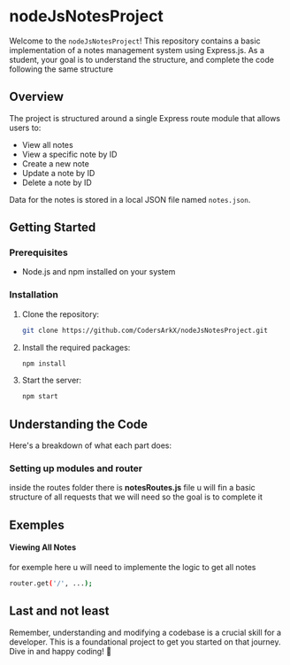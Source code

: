 # nodeJsNotesProject

Welcome to the `nodeJsNotesProject`! This repository contains a basic implementation of a notes management system using Express.js. As a student, your goal is to understand the structure, and complete the code following the same structure

## Overview

The project is structured around a single Express route module that allows users to:
- View all notes
- View a specific note by ID
- Create a new note
- Update a note by ID
- Delete a note by ID

Data for the notes is stored in a local JSON file named `notes.json`.

## Getting Started

### Prerequisites

- Node.js and npm installed on your system

### Installation

1. Clone the repository:
   ```bash
   git clone https://github.com/CodersArkX/nodeJsNotesProject.git
   ```
2. Install the required packages:
   ```bash
   npm install
   ```
3. Start the server:
   ```bash
   npm start
   ```
## Understanding the Code

Here's a breakdown of what each part does:

### Setting up modules and router
inside the routes folder there is **notesRoutes.js** file u will fin a basic structure of all requests that we will need so the goal is to complete it 

## Exemples 
#### Viewing All Notes
for exemple here u will need to implemente the logic to get all notes 
   ```bash
   router.get('/', ...);
   ```


## Last and not least 
Remember, understanding and modifying a codebase is a crucial skill for a developer. This is a foundational project to get you started on that journey. Dive in and happy coding! 🚀
   
